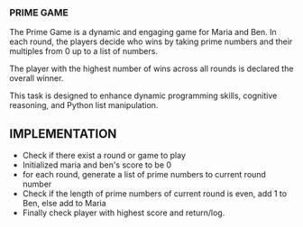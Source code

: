 ### PRIME GAME
The Prime Game is a dynamic and engaging game for Maria and Ben. In each round, the players decide who wins by taking prime numbers and their multiples from 0 up to a list of numbers.

The player with the highest number of wins across all rounds is declared the overall winner.

This task is designed to enhance dynamic programming skills, cognitive reasoning, and Python list manipulation.

## IMPLEMENTATION
- Check if there exist a round or game to play
- Initialized maria and ben's score to be 0
- for each round, generate a list of prime numbers to current round number
- Check if the length of prime numbers of current round is even, add 1 to Ben, else add to Maria
- Finally check player with highest score and return/log.
